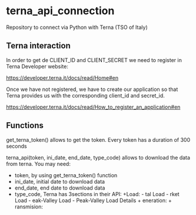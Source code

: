 # terna_api_connection

Repository to connect via Python with Terna (TSO of Italy)

## Terna interaction

In order to get de CLIENT_ID and CLIENT_SECRET we need to register in Terna Developer website:

https://developer.terna.it/docs/read/Home#en

Once we have not registered, we have to create our application so that Terna provides us with the corresponding client_id and secret_id.

https://developer.terna.it/docs/read/How_to_register_an_application#en

## Functions

get_terna_token() allows to get the token. Every token has a duration of 300 seconds

terna_api(token, ini_date, end_date, type_code) allows to download the data from terna. You may need:

  - token, by using get_terna_token() function
  - ini_date, initial date to download data
  - end_date, end date to download data
  - type_code, Terna has 3sections in their API:
  			+Load:
 						- tal Load
  					- rket Load
  					- eak-Valley Load
  					- Peak-Valley Load Details
 				+ eneration:
 				+ ransmision:


